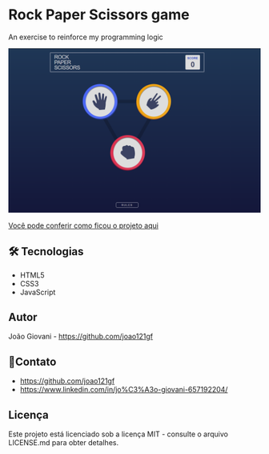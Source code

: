 # Rock Paper Scissors game
 An exercise to reinforce my programming logic

![Imagem do projeto](elementos/rock-paper-scissors-master/images/paper.png)


[Você pode conferir como ficou o projeto aqui](https://joao121gf.github.io/Rock-Paper-Scissors-game/)


## 🛠 Tecnologias
* HTML5
* CSS3
* JavaScript


## Autor
João Giovani - https://github.com/joao121gf

## 💬Contato
* https://github.com/joao121gf
* https://www.linkedin.com/in/jo%C3%A3o-giovani-657192204/

## Licença
Este projeto está licenciado sob a licença MIT - consulte o arquivo LICENSE.md para obter detalhes.



